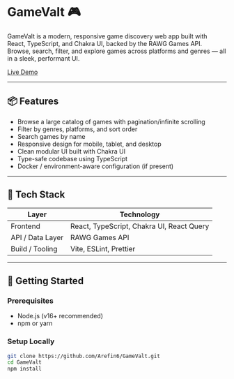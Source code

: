 # GameValt 🎮

GameValt is a modern, responsive game discovery web app built with React, TypeScript, and Chakra UI, backed by the RAWG Games API.  
Browse, search, filter, and explore games across platforms and genres — all in a sleek, performant UI.

[Live Demo](https://game-valt.vercel.app/)  

---

## 📦 Features

- Browse a large catalog of games with pagination/infinite scrolling  
- Filter by genres, platforms, and sort order  
- Search games by name  
- Responsive design for mobile, tablet, and desktop  
- Clean modular UI built with Chakra UI  
- Type-safe codebase using TypeScript  
- Docker / environment-aware configuration (if present)  

---

## 🧱 Tech Stack

| Layer            | Technology                                 |
|------------------|---------------------------------------------|
| Frontend         | React, TypeScript, Chakra UI, React Query   |
| API / Data Layer | RAWG Games API                               |
| Build / Tooling  | Vite, ESLint, Prettier                       |

---

## 🚀 Getting Started

### Prerequisites

- Node.js (v16+ recommended)  
- npm or yarn  

### Setup Locally

```bash
git clone https://github.com/Arefin6/GameValt.git
cd GameValt
npm install

